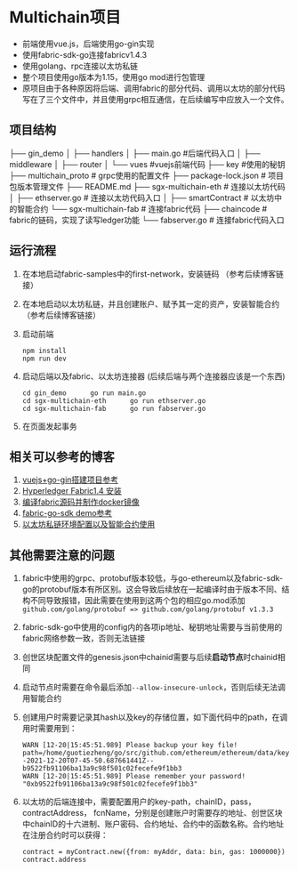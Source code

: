 # Multichain项目

* 前端使用vue.js，后端使用go-gin实现
* 使用fabric-sdk-go连接fabricv1.4.3
* 使用golang、rpc连接以太坊私链
* 整个项目使用go版本为1.15，使用go mod进行包管理
* 原项目由于各种原因将后端、调用fabric的部分代码、调用以太坊的部分代码写在了三个文件中，并且使用grpc相互通信，在后续编写中应放入一个文件。

## 项目结构

├── gin_demo
│   ├── handlers
│   ├── main.go	#后端代码入口
│   ├── middleware
│   ├── router
│   └── vues	#vuejs前端代码
├── key	#使用的秘钥
├── multichain_proto	# grpc使用的配置文件
├── package-lock.json	# 项目包版本管理文件
├── README.md
├── sgx-multichain-eth	# 连接以太坊代码
│   ├── ethserver.go	# 连接以太坊代码入口
│   ├── smartContract	# 以太坊中的智能合约
└── sgx-multichain-fab	# 连接fabric代码
    ├── chaincode	# fabric的链码，实现了读写ledger功能
    └── fabserver.go	# 连接fabric代码入口

## 运行流程

1. 在本地启动fabric-samples中的first-network，安装链码 （参考后续博客链接）

2. 在本地启动以太坊私链，并且创建账户、赋予其一定的资产，安装智能合约（参考后续博客链接）

3. 启动前端

   ```
   npm install
   npm run dev
   ```

4. 启动后端以及fabric、以太坊连接器 (后续后端与两个连接器应该是一个东西)

   ```
   cd gin_demo      go run main.go
   cd sgx-multichain-eth      go run ethserver.go
   cd sgx-multichain-fab      go run fabserver.go
   ```

5. 在页面发起事务

## 相关可以参考的博客

1. [vuejs+go-gin搭建项目参考](http://www.webkf.net/article/64/107084.html)
2. [Hyperledger Fabric1.4 安装](https://www.cnblogs.com/zongmin/p/11635686.html)
3. [编译fabric源码并制作docker镜像](https://www.cnblogs.com/gyyyl/p/12624161.html)
4. [fabric-go-sdk demo参考](https://github.com/Shitaibin/fabric-sdk-go-sample)
5. [以太坊私链环境配置以及智能合约使用](https://blog.csdn.net/xun6838/article/details/83721507#t5)


## 其他需要注意的问题

1. fabric中使用的grpc、protobuf版本较低，与go-ethereum以及fabric-sdk-go的protobuf版本有所区别。这会导致后续放在一起编译时由于版本不同、结构不同导致报错，因此需要在使用到这两个包的相应go.mod添加`github.com/golang/protobuf => github.com/golang/protobuf v1.3.3`

2. fabric-sdk-go中使用的config内的各项ip地址、秘钥地址需要与当前使用的fabric网络参数一致，否则无法链接

3. 创世区块配置文件的genesis.json中chainid需要与后续**启动节点**时chainid相同

4. 启动节点时需要在命令最后添加`--allow-insecure-unlock`，否则后续无法调用智能合约

5. 创建用户时需要记录其hash以及key的存储位置，如下面代码中的path，在调用时需要用到：

   ```
   WARN [12-20|15:45:51.989] Please backup your key file!             path=/home/guotiezheng/go/src/github.com/ethereum/ethereum/data/keystore/UTC--2021-12-20T07-45-50.687661441Z--b9522fb91106ba13a9c98f501c02fecefe9f1bb3
   WARN [12-20|15:45:51.989] Please remember your password! 
   "0xb9522fb91106ba13a9c98f501c02fecefe9f1bb3"
   ```
6. 以太坊的后端连接中，需要配置用户的key-path，chainID，pass，contractAddress， fcnName，分别是创建账户时需要存的地址、创世区块中chainID的十六进制、账户密码、合约地址、合约中的函数名称。合约地址在注册合约时可以获得：

   ```
   contract = myContract.new({from: myAddr, data: bin, gas: 1000000})
   contract.address
   ```